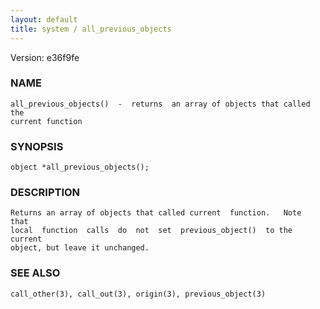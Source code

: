 ```yaml
---
layout: default
title: system / all_previous_objects
---
```


Version: e36f9fe




### NAME
    all_previous_objects()  -  returns  an array of objects that called the
    current function


### SYNOPSIS
    object *all_previous_objects();


### DESCRIPTION
    Returns an array of objects that called current  function.   Note  that
    local  function  calls  do  not  set  previous_object()  to the current
    object, but leave it unchanged.


### SEE ALSO
    call_other(3), call_out(3), origin(3), previous_object(3)



